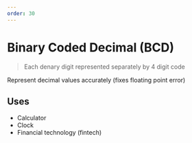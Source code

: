 ```yaml
---
order: 30
---
```


# Binary Coded Decimal (BCD)

> Each denary digit represented separately by 4 digit code

Represent decimal values accurately
(fixes floating point error)

## Uses

- Calculator
- Clock
- Financial technology (fintech)
